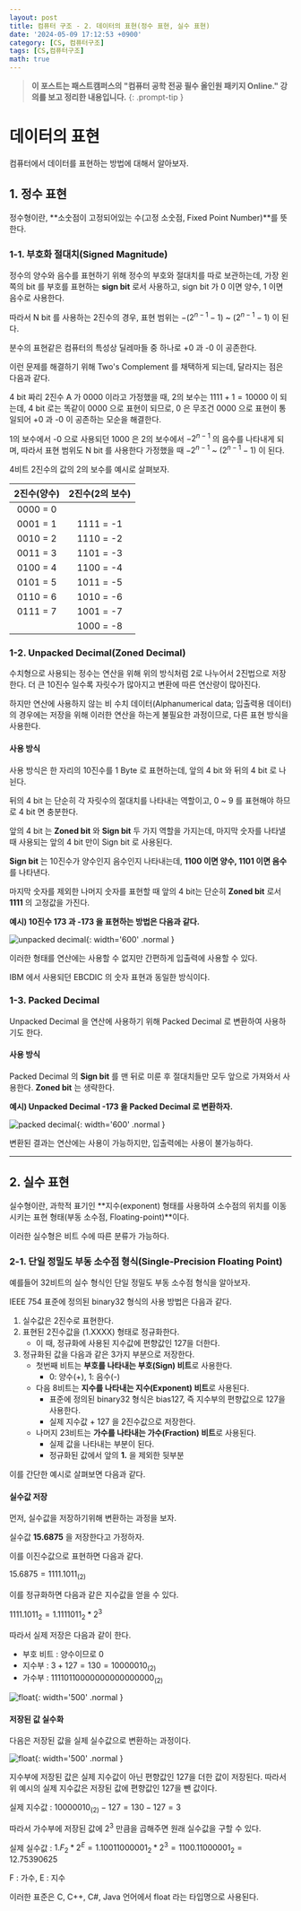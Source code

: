 ```yaml
---
layout: post
title: 컴퓨터 구조 - 2. 데이터의 표현(정수 표현, 실수 표현)
date: '2024-05-09 17:12:53 +0900'
category: [CS, 컴퓨터구조]
tags: [CS,컴퓨터구조]
math: true
---
```


> **이 포스트는 패스트캠퍼스의 "컴퓨터 공학 전공 필수 올인원 패키지 Online." 강의를 보고 정리한 내용입니다.**
{: .prompt-tip }

# 데이터의 표현
컴퓨터에서 데이터를 표현하는 방법에 대해서 알아보자.

## 1. 정수 표현
정수형이란, **소숫점이 고정되어있는 수(고정 소숫점, Fixed Point Number)**를 뜻한다.

### 1-1. 부호화 절대치(Signed Magnitude)
정수의 양수와 음수를 표현하기 위해 정수의 부호와 절대치를 따로 보관하는데, 가장 왼쪽의 bit 를 부호를 표현하는 **sign bit** 로서 사용하고, sign bit 가 0 이면 양수, 1 이면 음수로 사용한다.

따라서 N bit 를 사용하는 2진수의 경우, 표현 범위는 $-(2^{n-1} - 1)$ ~ $(2^{n-1} - 1)$ 이 된다.

분수의 표현같은 컴퓨터의 특성상 딜레마들 중 하나로 +0 과 -0 이 공존한다.

이런 문제를 해결하기 위해 Two's Complement 를 채택하게 되는데, 달라지는 점은 다음과 같다.

4 bit 짜리 2진수 A 가 0000 이라고 가정했을 때, 2의 보수는 $1111 + 1 = 10000$ 이 되는데, 4 bit 로는 똑같이 0000 으로 표현이 되므로, 0 은 무조건 0000 으로 표현이 통일되어 +0 과 -0 이 공존하는 모순을 해결한다.

1의 보수에서 -0 으로 사용되던 1000 은 2의 보수에서 $-2^{n-1}$ 의 음수를 나타내게 되며, 따라서 표현 범위도 N bit 를 사용한다 가정했을 때 $-2^{n-1}$ ~ $(2^{n-1} - 1)$ 이 된다.

4비트 2진수의 값의 2의 보수를 예시로 살펴보자.

|2진수(양수)|2진수(2의 보수)|
|:--:|:--:|
|0000 = 0||
|0001 = 1|1111 = -1|
|0010 = 2|1110 = -2|
|0011 = 3|1101 = -3|
|0100 = 4|1100 = -4|
|0101 = 5|1011 = -5|
|0110 = 6|1010 = -6|
|0111 = 7|1001 = -7|
||1000 = -8|

### 1-2. Unpacked Decimal(Zoned Decimal)
수치형으로 사용되는 정수는 연산을 위해 위의 방식처럼 2로 나누어서 2진법으로 저장한다. 더 큰 10진수 일수록 자릿수가 많아지고 변환에 따른 연산량이 많아진다.

하지만 연산에 사용하지 않는 비 수치 데이터(Alphanumerical data; 입출력용 데이터)의 경우에는 저장을 위해 이러한 연산을 하는게 불필요한 과정이므로, 다른 표현 방식을 사용한다.

#### 사용 방식
사용 방식은 한 자리의 10진수를 1 Byte 로 표현하는데, 앞의 4 bit 와 뒤의 4 bit 로 나뉜다.

뒤의 4 bit 는 단순히 각 자릿수의 절대치를 나타내는 역할이고, 0 ~ 9 를 표현해야 하므로 4 bit 면 충분한다.

앞의 4 bit 는 **Zoned bit** 와 **Sign bit** 두 가지 역할을 가지는데, 마지막 숫자를 나타낼 때 사용되는 앞의 4 bit 만이 Sign bit 로 사용된다.

**Sign bit** 는 10진수가 양수인지 음수인지 나타내는데, **1100 이면 양수, 1101 이면 음수** 를 나타낸다.

마지막 숫자를 제외한 나머지 숫자를 표현할 때 앞의 4 bit는 단순히 **Zoned bit** 로서 **1111** 의 고정값을 가진다.

**예시) 10진수 173 과 -173 을 표현하는 방법은 다음과 같다.**

![unpacked decimal](/assets/img/captures/1_unpacked_decimal.png){: width='600' .normal }

이러한 형태를 연산에는 사용할 수 없지만 간편하게 입출력에 사용할 수 있다.

IBM 에서 사용되던 EBCDIC 의 숫자 표현과 동일한 방식이다.

### 1-3. Packed Decimal
Unpacked Decimal 을 연산에 사용하기 위해 Packed Decimal 로 변환하여 사용하기도 한다.

#### 사용 방식
Packed Decimal 의 **Sign bit** 를 맨 뒤로 미룬 후 절대치들만 모두 앞으로 가져와서 사용한다. **Zoned bit** 는 생략한다.

**예시) Unpacked Decimal -173 을 Packed Decimal 로 변환하자.**

![packed decimal](/assets/img/captures/2_packed_decimal.png){: width='600' .normal }

변환된 결과는 연산에는 사용이 가능하지만, 입출력에는 사용이 불가능하다.

---

## 2. 실수 표현
실수형이란, 과학적 표기인 **지수(exponent) 형태를 사용하여 소수점의 위치를 이동시키는 표현 형태(부동 소수점, Floating-point)**이다.

이러한 실수형은 비트 수에 따른 분류가 가능하다.

### 2-1. 단일 정밀도 부동 소수점 형식(Single-Precision Floating Point)
예를들어 32비트의 실수 형식인 단일 정밀도 부동 소수점 형식을 알아보자.

IEEE 754 표준에 정의된 binary32 형식의 사용 방법은 다음과 같다.

1. 실수값은 2진수로 표현한다.
2. 표현된 2진수값을 (1.XXXX) 형태로 정규화한다.
    - 이 때, 정규화에 사용된 지수값에 편향값인 127을 더한다.
3. 정규화된 값을 다음과 같은 3가지 부분으로 저장한다.
    - 첫번째 비트는 **부호를 나타내는 부호(Sign) 비트**로 사용한다.
        - 0: 양수(+), 1: 음수(-)
    - 다음 8비트는 **지수를 나타내는 지수(Exponent) 비트**로 사용된다.
        - 표준에 정의된 binary32 형식은 bias127, 즉 지수부의 편향값으로 127을 사용한다.
        - 실제 지수값 + 127 을 2진수값으로 저장한다.
    - 나머지 23비트는 **가수를 나타내는 가수(Fraction) 비트**로 사용된다.
        - 실제 값을 나타내는 부분이 된다.
        - 정규화된 값에서 앞의 **1.** 을 제외한 뒷부분

이를 간단한 예시로 살펴보면 다음과 같다.

#### 실수값 저장
먼저, 실수값을 저장하기위해 변환하는 과정을 보자.

실수값 **15.6875** 을 저장한다고 가정하자.

이를 이진수값으로 표현하면 다음과 같다.

$15.6875 = 1111.1011_{(2)}$

이를 정규화하면 다음과 같은 지수값을 얻을 수 있다.

$1111.1011_2 = 1.1111011_2 * 2^3$

따라서 실제 저장은 다음과 같이 한다.

- 부호 비트 : 양수이므로 0
- 지수부 : $3 + 127 = 130 = 10000010_{(2)}$
- 가수부 : $1111 0110 0000 0000 0000 000_{(2)}$

![float](/assets/img/captures/3_float.png){: width='500' .normal }

#### 저장된 값 실수화
다음은 저장된 값을 실제 실수값으로 변환하는 과정이다.

![float](/assets/img/captures/4_float.png){: width='500' .normal }

지수부에 저장된 값은 실제 지수값이 아닌 편향값인 127을 더한 값이 저장된다. 따라서 위 예시의 실제 지수값은 저장된 값에 편향값인 127을 뺀 값이다.

실제 지수값 : $10000010_{(2)} - 127 = 130 - 127 = 3$

따라서 가수부에 저장된 값에 $2^3$ 만큼을 곱해주면 원래 실수값을 구할 수 있다.

실제 실수값 : $1.F_2 * 2^{E} = 1.10011000001_2 * 2^3 = 1100.11000001_2 = 12.75390625$

F : 가수, E : 지수

이러한 표준은 C, C++, C#, Java 언어에서 float 라는 타입명으로 사용된다.
